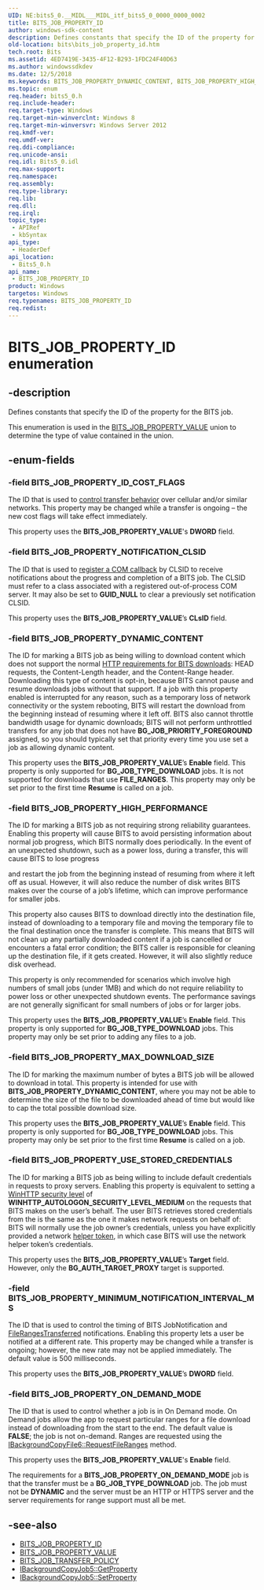 ```yaml
---
UID: NE:bits5_0.__MIDL___MIDL_itf_bits5_0_0000_0000_0002
title: BITS_JOB_PROPERTY_ID
author: windows-sdk-content
description: Defines constants that specify the ID of the property for the BITS job.
old-location: bits\bits_job_property_id.htm
tech.root: Bits
ms.assetid: 4ED7419E-3435-4F12-B293-1FDC24F40D63
ms.author: windowssdkdev
ms.date: 12/5/2018
ms.keywords: BITS_JOB_PROPERTY_DYNAMIC_CONTENT, BITS_JOB_PROPERTY_HIGH_PERFORMANCE, BITS_JOB_PROPERTY_ID, BITS_JOB_PROPERTY_ID enumeration [BITS], BITS_JOB_PROPERTY_ID_COST_FLAGS, BITS_JOB_PROPERTY_MAX_DOWNLOAD_SIZE, BITS_JOB_PROPERTY_MINIMUM_NOTIFICATION_INTERVAL_MS, BITS_JOB_PROPERTY_NOTIFICATION_CLSID, BITS_JOB_PROPERTY_ON_DEMAND_MODE, BITS_JOB_PROPERTY_USE_STORED_CREDENTIALS, bits.bits_job_property_id, bits5_0/BITS_JOB_PROPERTY_DYNAMIC_CONTENT, bits5_0/BITS_JOB_PROPERTY_HIGH_PERFORMANCE, bits5_0/BITS_JOB_PROPERTY_ID, bits5_0/BITS_JOB_PROPERTY_ID_COST_FLAGS, bits5_0/BITS_JOB_PROPERTY_MAX_DOWNLOAD_SIZE, bits5_0/BITS_JOB_PROPERTY_MINIMUM_NOTIFICATION_INTERVAL_MS, bits5_0/BITS_JOB_PROPERTY_NOTIFICATION_CLSID, bits5_0/BITS_JOB_PROPERTY_ON_DEMAND_MODE, bits5_0/BITS_JOB_PROPERTY_USE_STORED_CREDENTIALS
ms.topic: enum
req.header: bits5_0.h
req.include-header: 
req.target-type: Windows
req.target-min-winverclnt: Windows 8
req.target-min-winversvr: Windows Server 2012
req.kmdf-ver: 
req.umdf-ver: 
req.ddi-compliance: 
req.unicode-ansi: 
req.idl: Bits5_0.idl
req.max-support: 
req.namespace: 
req.assembly: 
req.type-library: 
req.lib: 
req.dll: 
req.irql: 
topic_type:
 - APIRef
 - kbSyntax
api_type:
 - HeaderDef
api_location:
 - Bits5_0.h
api_name:
 - BITS_JOB_PROPERTY_ID
product: Windows
targetos: Windows
req.typenames: BITS_JOB_PROPERTY_ID
req.redist: 
---
```


# BITS_JOB_PROPERTY_ID enumeration

## -description

Defines constants that specify the ID of the property for the BITS job.

This enumeration is used in the <a href="https://msdn.microsoft.com/en-us/library/Hh446784(v=VS.85).aspx">BITS_JOB_PROPERTY_VALUE</a> union to determine the type of value contained in the union.

## -enum-fields

### -field BITS_JOB_PROPERTY_ID_COST_FLAGS

The ID that is used to <a href="https://msdn.microsoft.com/en-us/library/Hh446785(v=VS.85).aspx">control transfer behavior</a> over cellular and/or similar networks. This property may be changed while a transfer is ongoing – the new cost flags will take effect immediately. 

This property uses the <b>BITS_JOB_PROPERTY_VALUE</b>'s <b>DWORD</b> field.

### -field BITS_JOB_PROPERTY_NOTIFICATION_CLSID

The ID that is used to <a href="https://msdn.microsoft.com/en-us/library/Aa363146(v=VS.85).aspx">register a COM callback</a> by CLSID to receive notifications about the progress and completion of a BITS job. The CLSID must refer to a class associated with a registered out-of-process COM server. It may also be set to <b>GUID_NULL</b> to clear a previously set notification CLSID. 

This property uses the <b>BITS_JOB_PROPERTY_VALUE</b>’s <b>CLsID</b> field. 

### -field BITS_JOB_PROPERTY_DYNAMIC_CONTENT

The ID for marking a BITS job as being willing to download  content which does not support the normal <a href="https://msdn.microsoft.com/en-us/library/Aa362846(v=VS.85).aspx">HTTP requirements for BITS downloads</a>: HEAD requests, the Content-Length header, and the Content-Range header. Downloading this type of content is opt-in, because BITS cannot pause and resume downloads jobs without that support. If a job with this property enabled is interrupted for any reason, such as a temporary loss of network connectivity or the system rebooting, BITS will restart the download from the beginning instead of resuming where it left off. BITS also cannot throttle bandwidth usage for dynamic downloads; BITS will not perform unthrottled transfers for any job that does not have <b>BG_JOB_PRIORITY_FOREGROUND</b> assigned, so you should typically set that priority every time you use set a job as allowing dynamic content. 

This property uses the <b>BITS_JOB_PROPERTY_VALUE</b>’s <b>Enable</b> field. This property is only supported for <b>BG_JOB_TYPE_DOWNLOAD</b> jobs. It is not supported for downloads that use <b>FILE_RANGES</b>. This property may only be set prior to the first time <b>Resume</b> is called on a job.

### -field BITS_JOB_PROPERTY_HIGH_PERFORMANCE

The ID for marking a BITS job as not requiring strong reliability guarantees.  Enabling this property will cause BITS to avoid persisting information about normal job progress, which BITS normally does periodically. In the event of an unexpected shutdown, such as a power loss, during a transfer, this will cause BITS to lose progress 

and restart the job from the beginning instead of resuming from where it left off as usual. However, it will also reduce the number of disk writes BITS makes over the course of a job’s lifetime, which can improve performance for smaller jobs. 

This property also causes BITS to download directly into the destination file, instead of downloading to a temporary file and moving the temporary file to the final destination once the transfer is complete. This means that BITS will not clean up any partially downloaded content if a job is cancelled or encounters a fatal error condition; the BITS caller is responsible for cleaning up the destination file, if it gets created. However, it will also slightly reduce disk overhead.

This property is only recommended for scenarios which involve high numbers of small jobs (under 1MB) and which do not require reliability to power loss or other unexpected shutdown events. The performance savings are not generally significant for small numbers of jobs or for larger jobs.

This property uses the <b>BITS_JOB_PROPERTY_VALUE</b>’s <b>Enable</b> field. This property is only supported for <b>BG_JOB_TYPE_DOWNLOAD</b> jobs. This property may only be set prior to adding any files to a job.

### -field BITS_JOB_PROPERTY_MAX_DOWNLOAD_SIZE

The ID for marking the maximum number of bytes a BITS job will be allowed to download in total. This property is intended for use with <b>BITS_JOB_PROPERTY_DYNAMIC_CONTENT</b>, where you may not be able to determine the size of the file to be downloaded ahead of time but would like to cap the total possible download size.

This property uses the <b>BITS_JOB_PROPERTY_VALUE</b>’s <b>Enable</b> field. This property is only supported for <b>BG_JOB_TYPE_DOWNLOAD</b> jobs. This property may only be set prior to the first time <b>Resume</b> is called on a job.

### -field BITS_JOB_PROPERTY_USE_STORED_CREDENTIALS

The ID for marking a BITS job as being willing to include default credentials in requests to proxy servers. Enabling this property is equivalent to setting a <a href="https://msdn.microsoft.com/077d6275-8600-4091-b78e-419a41a2101a">WinHTTP security level</a> of <b>WINHTTP_AUTOLOGON_SECURITY_LEVEL_MEDIUM</b> on the requests that BITS makes on the user’s behalf. The user BITS retrieves stored credentials from the is the same as the one it makes network requests on behalf of: BITS will normally use the job owner’s credentials, unless you have explicitly provided a network <a href="https://msdn.microsoft.com/en-us/library/Dd904467(v=VS.85).aspx">helper token</a>, in which case BITS will use the network helper token’s credentials.

This property uses the <b>BITS_JOB_PROPERTY_VALUE</b>’s <b>Target</b> field. However, only the <b>BG_AUTH_TARGET_PROXY</b> target is supported.

### -field BITS_JOB_PROPERTY_MINIMUM_NOTIFICATION_INTERVAL_MS

The ID that is used to control the timing of BITS JobNotification and <a href="https://msdn.microsoft.com/F47293D5-E21E-472A-AE62-4781D61D0430">FileRangesTransferred</a> notifications.  Enabling this property lets a user be notified at a different rate.  This property may be changed while a transfer is ongoing; however, the new rate may not be applied immediately.  The default value is 500 milliseconds.

This property uses the <b>BITS_JOB_PROPERTY_VALUE</b>’s <b>DWORD</b> field.

### -field BITS_JOB_PROPERTY_ON_DEMAND_MODE

The ID that is used to control whether a job is in On Demand mode. On Demand jobs allow the app to request particular ranges for a file download instead of downloading from the start to the end. The default value is <b>FALSE</b>; the job is not on-demand. Ranges are requested using the <a href="https://msdn.microsoft.com/C36BDE94-03AC-4F06-B17B-B8729226F8AC">IBackgroundCopyFile6::RequestFileRanges</a> method.

This property uses the <b>BITS_JOB_PROPERTY_VALUE</b>'s <b>Enable</b> field.   

The requirements for a <b>BITS_JOB_PROPERTY_ON_DEMAND_MODE</b> job is that the transfer must be a  <b>BG_JOB_TYPE_DOWNLOAD</b>  job.  The job must not be <b>DYNAMIC</b> and the server must be an HTTP or HTTPS server and the server requirements for range support must all be met.

## -see-also

* <a href="https://msdn.microsoft.com/en-us/library/Hh446783(v=VS.85).aspx">BITS_JOB_PROPERTY_ID</a>
* <a href="https://msdn.microsoft.com/en-us/library/Hh446784(v=VS.85).aspx">BITS_JOB_PROPERTY_VALUE</a>
* <a href="https://msdn.microsoft.com/en-us/library/Hh446785(v=VS.85).aspx">BITS_JOB_TRANSFER_POLICY</a>
* <a href="https://msdn.microsoft.com/567C21C7-C689-4A13-9DCA-D45766CB5150">IBackgroundCopyJob5::GetProperty</a>
* <a href="https://msdn.microsoft.com/D5DB8A96-7417-4142-BA27-783314835CED">IBackgroundCopyJob5::SetProperty</a>